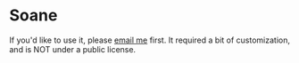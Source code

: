 # Soane
If you'd like to use it, please [email me](https://jeromepaulos.com/about/) first. It required a bit of customization, and is NOT under a public license.
